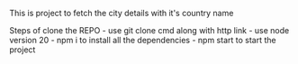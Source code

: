 This is project to fetch the city details with it's country name

Steps of clone the REPO
    - use git clone cmd along with http link
    - use node version 20
    - npm i to install all the dependencies
    - npm start to start the project